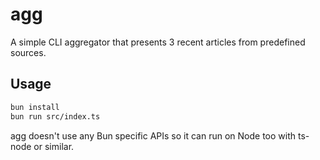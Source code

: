 # agg

A simple CLI aggregator that presents 3 recent articles from predefined sources.

## Usage

```bash
bun install
bun run src/index.ts
```

agg doesn't use any Bun specific APIs so it can run on Node too with ts-node or similar.

